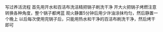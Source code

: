写过养活流程
首先用开水和百洁布洗洁精把锅子刷洗干净
开大火把锅子烤燃注意转换各种角度，整个锅子都烤蓝
观火静置5分钟后用少许油涂抹均匀，然后静置一个晚上
以后每次使用完锅子后，只能用热水和干净的百洁布刷洗干净，然后烤干即可
